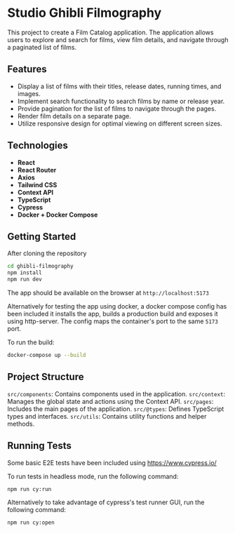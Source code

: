 # Studio Ghibli Filmography

This project to create a Film Catalog application. The application allows users to explore and search for films, view film details, and navigate through a paginated list of films.


## Features

- Display a list of films with their titles, release dates, running times, and images.
- Implement search functionality to search films by name or release year.
- Provide pagination for the list of films to navigate through the pages.
- Render film details on a separate page.
- Utilize responsive design for optimal viewing on different screen sizes.


## Technologies

- **React**
- **React Router**
- **Axios**
- **Tailwind CSS**
- **Context API**
- **TypeScript**
- **Cypress**
- **Docker + Docker Compose**


## Getting Started
After cloning the repository
```bash
cd ghibli-filmography
npm install
npm run dev
```
The app should be available on the browser at `http://localhost:5173`

Alternatively for testing the app using docker, a docker compose config has been included
it installs the app, builds a production build and exposes it using http-server. The config maps the container's port to the same `5173` port.

To run the build:
```bash
docker-compose up --build
```

## Project Structure
`src/components`: Contains components used in the application.
`src/context`:    Manages the global state and actions using the Context API.
`src/pages`:      Includes the main pages of the application.
`src/@types`:     Defines TypeScript types and interfaces.
`src/utils`:      Contains utility functions and helper methods.

## Running Tests

Some basic E2E tests have been included using https://www.cypress.io/

To run tests in headless mode, run the following command:
```bash
npm run cy:run
```

Alternatively to take advantage of cypress's test runner GUI, run the following command:
```bash
npm run cy:open
```
